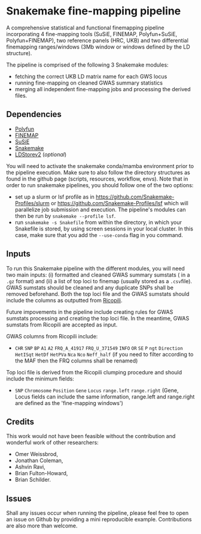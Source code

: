 # Snakemake fine-mapping pipeline
A comprehensive statistical and functional finemapping pipeline incorporating 4 fine-mapping tools (SuSiE, FINEMAP, Polyfun+SuSiE, Polyfun+FINEMAP), two reference panels (HRC, UKB) and two differential finemapping ranges/windows (3Mb window or windows defined by the LD structure).

The pipeline is comprised of the following 3 Snakemake modules:
- fetching the correct UKB LD matrix name for each GWS locus 
- running fine-mapping on cleaned GWAS summary statistics
- merging all independent fine-mapping jobs and processing the derived files.

## Dependencies

- [Polyfun](https://github.com/omerwe/polyfun)
- [FINEMAP](http://www.christianbenner.com/)
- [SuSiE](https://github.com/stephenslab/susieR)
- [Snakemake](https://snakemake.readthedocs.io/en/stable/getting_started/installation.html)
- [LDStorev2](http://www.christianbenner.com/#) (*optional*) 

You will need to activate the snakemake conda/mamba environment prior to the pipeline execution. Make sure to also follow the directory structures as found in the github page (scripts, resources, workflow, envs).
Note that in order to run snakemake pipelines, you should follow one of the two options: 
- set up a slurm or lsf profile as in https://github.com/Snakemake-Profiles/slurm or https://github.com/Snakemake-Profiles/lsf which will parallelize job submission and execution. The pipeline's modules can then be run by ```snakemake --profile lsf```.
- run ```snakemake -s Snakefile``` from within the directory, in which your Snakefile is stored, by using screen sessions in your local cluster. In this case, make sure that you add the ```--use-conda``` flag in you command.


## Inputs

To run this Snakemake pipeline with the different modules, you will need two main inputs: (i) formatted and cleaned GWAS summary sumstats ( in a ```.gz``` format) and (ii) a list of top loci to finemap (usually stored as a ```.csv```file). GWAS sumstats should be cleaned and any duplicate SNPs shall be removed beforehand. Both the top loci file and the GWAS sumstats should include the columns as outputted from [Ricopili](https://sites.google.com/a/broadinstitute.org/ricopili/overview).

Future impovements in the pipeline include creating rules for GWAS sumstats processing and creating the top loci file. In the meantime, GWAS sumstats from Ricopili are accepted as input.

GWAS columns from Ricopili include:
- ```CHR```    ```SNP```     ```BP```    ```A1```    ```A2```    ```FRQ_A_41917```    ```FRQ_U_371549```    ```INFO```    ```OR```    ```SE```    ```P```  ```ngt```    ```Direction```    ```HetISqt```    ```HetDf```    ```HetPVa```   ```Nca```    ```Nco```   ```Neff_half```
(if you need to filter according to the MAF then the FRQ columns shall be renamed)

Top loci file is derived from the Ricopili clumping procedure and should include the minimum fields:
- ```SNP```    ```Chromosome```    ```Position```    ```Gene```    ```Locus```    ```range.left```    ```range.right```
(Gene, Locus fields can include the same information, range.left and range.right are defined as the 'fine-mapping windows')

## Credits
This work would not have been feasible without the contribution and wonderful work of other researchers:
- Omer Weissbrod,
- Jonathan Coleman,
- Ashvin Ravi,
- Brian Fulton-Howard,
- Brian Schilder.


## Issues 
Shall any issues occur when running the pipeline, please feel free to open an issue on Github by providing a mini reproducible example.
Contributions are also more than welcome.
